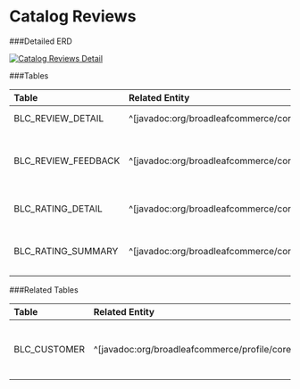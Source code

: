 # Catalog Reviews



###Detailed ERD

[![Catalog Reviews Detail](dataModel/CatalogReviewsDetailedERD.png)](_img/dataModel/CatalogReviewsDetailedERD.png)

###Tables

| Table               | Related Entity    | Description                                         |
|:--------------------|:------------------|:----------------------------------------------------|
|BLC\_REVIEW\_DETAIL    | ^[javadoc:org/broadleafcommerce/core/rating/domain/ReviewDetail]          | Represents a review.  |
|BLC\_REVIEW\_FEEDBACK  | ^[javadoc:org/broadleafcommerce/core/rating/domain/ReviewFeedback]          | Represents a the feedback for a review.  |
|BLC\_RATING\_DETAIL    | ^[javadoc:org/broadleafcommerce/core/rating/domain/RatingDetail]          | Represents the detail of a rating.  |
|BLC\_RATING\_SUMMARY   | ^[javadoc:org/broadleafcommerce/core/rating/domain/RatingSummary]          | Represents the summary of a rating.  |



###Related Tables

| Table               | Related Entity    | Description                                         |
|:--------------------|:------------------|:----------------------------------------------------|
|BLC\_CUSTOMER         | ^[javadoc:org/broadleafcommerce/profile/core/domain/Customer]          | Represents a customer in Broadleaf Commerce.  |
